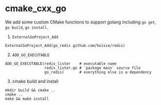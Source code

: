 # cmake_cxx_go

We add some custom CMake functions to support golang including `go get`, `go build`, `go install`.

1. `ExternalGoProject_Add`

```
ExternalGoProject_Add(go_redis github.com/hoisie/redis)
```

2. `ADD_GO_EXECUTABLE`

```
ADD_GO_EXECUTABLE(redis_lister    # executable name
                  redis_lister.go # `package main` source file
                  go_redis)       # everything else is a dependency
```

3. cmake build and install

```
mkdir build && cmake ..
cmake ..
make && make install
```